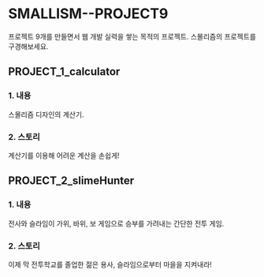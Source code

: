 # SMALLISM--PROJECT9
프로젝트 9개를 만들면서 웹 개발 실력을 쌓는 목적의 프로젝트. 스몰리즘의 프로젝트를 구경해보세요.


## PROJECT_1_calculator
### 1. 내용
스몰리즘 디자인의 계산기.

### 2. 스토리
계산기를 이용해 어려운 계산을 손쉽게!

## PROJECT_2_slimeHunter
### 1. 내용
전사와 슬라임이 가위, 바위, 보 게임으로 승부를 가려내는 간단한 전투 게임.

### 2. 스토리
이제 막 전투학교를 졸업한 젊은 용사, 슬라임으로부터 마을을 지켜내라!

